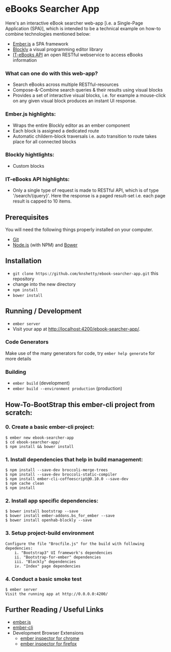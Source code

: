 # eBooks Searcher App

Here's an interactive eBook searcher web-app [i.e. a Single-Page Application (SPA)], which is intended to be a technical example on how-to combine technologies mentioned below:

* [Ember.js](http://emberjs.com/) a SPA framework
* [Blockly](https://developers.google.com/blockly/) a visual programming editor library
* [IT-eBooks API](http://it-ebooks-api.info/) an open RESTful webservice to access eBooks information

### What can one do with this web-app?

* Search eBooks across multiple RESTful-resources
* Compose-&-Combine search queries & their results using visual blocks
* Provides a set of interactive visual blocks, i.e. for example a mouse-click on any given visual block produces an instant UI response.

### Ember.js highlights:

* Wraps the entire Blockly editor as an ember component
* Each block is assigned a dedicated route
* Automatic childern-block traversals i.e. auto transition to route takes place for all connected blocks

### Blockly hightlights:

* Custom blocks

### IT-eBooks API highlights:

* Only a single type of request is made to RESTful API, which is of type '/search/{query}'. Here the response is a paged result-set i.e. each page result is capped to 10 items.

## Prerequisites

You will need the following things properly installed on your computer.

* [Git](http://git-scm.com/)
* [Node.js](http://nodejs.org/) (with NPM) and [Bower](http://bower.io/)

## Installation

* `git clone https://github.com/knshetty/ebook-searcher-app.git` this repository
* change into the new directory
* `npm install`
* `bower install`

## Running / Development

* `ember server`
* Visit your app at [http://localhost:4200/ebook-searcher-app/](http://localhost:4200/ebook-searcher-app/).

### Code Generators

Make use of the many generators for code, try `ember help generate` for more details

### Building

* `ember build` (development)
* `ember build --environment production` (production)

## How-To-BootStrap this ember-cli project from scratch:

### 0. Create a basic ember-cli project:

	$ ember new ebook-searcher-app
	$ cd ebook-searcher-app/
	$ npm install && bower install

### 1. Install dependencies that help in build management:

	$ npm install --save-dev broccoli-merge-trees
	$ npm install --save-dev broccoli-static-compiler
	$ npm install ember-cli-coffeescript@0.10.0 --save-dev
	$ npm cache clean
	$ npm install

### 2. Install app specific dependencies:

	$ bower install bootstrap --save
	$ bower install ember-addons.bs_for_ember --save
	$ bower install openhab-blockly --save

### 3. Setup project-build environment

	Configure the file "Brocfile.js" for the build with following depedencies:
		i. "Bootstrap3" UI framework's dependencies
		ii. "Bootstrap-for-ember" dependencies
		iii. "Blockly" dependencies
		iv. "Index" page dependencies

### 4. Conduct a basic smoke test

	$ ember server
	Visit the running app at http://0.0.0.0:4200/

## Further Reading / Useful Links

* [ember.js](http://emberjs.com/)
* [ember-cli](http://www.ember-cli.com/)
* Development Browser Extensions
  * [ember inspector for chrome](https://chrome.google.com/webstore/detail/ember-inspector/bmdblncegkenkacieihfhpjfppoconhi)
  * [ember inspector for firefox](https://addons.mozilla.org/en-US/firefox/addon/ember-inspector/)
